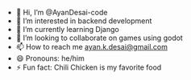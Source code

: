 - 👋 Hi, I’m @AyanDesai-code
- 👀 I’m interested in backend development
- 🌱 I’m currently learning Django
- 💞️ I’m looking to collaborate on games using godot
- 📫 How to reach me ayan.k.desai@gmail.com
- 😄 Pronouns: he/him
- ⚡ Fun fact: Chili Chicken is my favorite food

<!---
AyanDesai-code/AyanDesai-code is a ✨ special ✨ repository because its `README.md` (this file) appears on your GitHub profile.
You can click the Preview link to take a look at your changes.
--->
